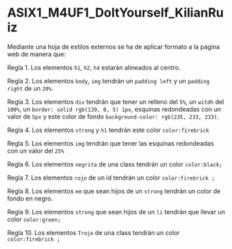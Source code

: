 # ASIX1_M4UF1_DoItYourself_KilianRuiz
Mediante una hoja de estilos externos se ha de aplicar formato a la página web de manera que:

Regla 1. Los elementos ```h1```, ```h2```, ```h4``` estarán alineados al centro.

Regla 2. Los elementos ```body```, ```img``` tendrán un ```padding left``` y un ```padding right``` de un ```20%```.

Regla 3. Los elementos ```div```  tendrán que tener un relleno del ```5%```, un ```witdh``` del ```100%```, un ```border: solid rgb(139, 0, 5) 1px```, esquinas redondeadas con un valor de ```5px``` y este color de fondo ```background-color: rgb(235, 233, 233)```.

Regla 4. Los elementos ```strong``` y ```h1``` tendrán este color ```color:firebrick```

Regla 5. Los elementos ```img```  tendrán que tener las esquinas redondeadas con un valor del ```25%```

Regla 6. Los elementos ```negrita``` de una class tendrán un color  ```color:black;```

Regla 7. Los elementos ```rojo``` de un id tendrán  un color ```color:firebrick ;```

Regla 8. Los elementos ```em``` que sean hijos de un ```strong``` tendrán un color de fondo en negro.

Regla 9. Los elementos ```strong``` que sean hijos de un ```li``` tendrán que llevar un color ```color:green;```

Regla 10. Los elementos ```Trojo``` de una class tendrán un color ```color:firebrick ;```